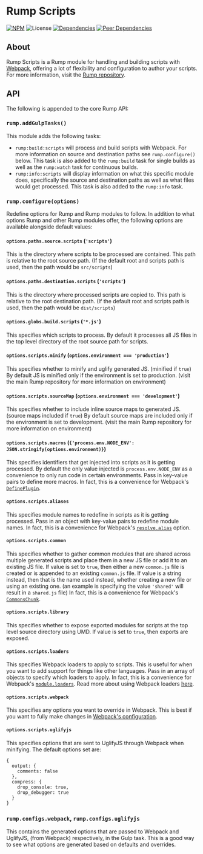 # Rump Scripts
[![NPM](http://img.shields.io/npm/v/rump-scripts.svg?style=flat-square)](https://www.npmjs.org/package/rump-scripts)
![License](http://img.shields.io/npm/l/rump-scripts.svg?style=flat-square)
[![Dependencies](http://img.shields.io/david/rumps/rump-scripts.svg?style=flat-square)](https://david-dm.org/rumps/rump-scripts)
[![Peer Dependencies](http://img.shields.io/david/peer/rumps/rump-scripts.svg?style=flat-square)](https://david-dm.org/rumps/rump-scripts#info=peerDependencies)


## About
Rump Scripts is a Rump module for handling and building scripts with
[Webpack](https://webpack.github.io/), offering a lot of flexibility and
configuration to author your scripts. For more information, visit the
[Rump repository](https://github.com/rumps/rump).


## API
The following is appended to the core Rump API:

### `rump.addGulpTasks()`
This module adds the following tasks:
- `rump:build:scripts` will process and build scripts with Webpack. For more
  information on source and destination paths see `rump.configure()` below.
  This task is also added to the `rump:build` task for single builds as well as
  the `rump:watch` task for continuous builds.
- `rump:info:scripts` will display information on what this specific module
  does, specifically the source and destination paths as well as what files
  would get processed. This task is also added to the `rump:info` task.

### `rump.configure(options)`
Redefine options for Rump and Rump modules to follow. In addition to what
options Rump and other Rump modules offer, the following options are
available alongside default values:

#### `options.paths.source.scripts` (`'scripts'`)
This is the directory where scripts to be processed are contained. This path is
relative to the root source path. (If the default root and scripts path is
used, then the path would be `src/scripts`)

#### `options.paths.destination.scripts` (`'scripts'`)
This is the directory where processed scripts are copied to. This path is
relative to the root destination path. (If the default root and scripts path is
used, then the path would be `dist/scripts`)

#### `options.globs.build.scripts` (`'*.js'`)
This specifies which scripts to process. By default it processes all JS files
in the top level directory of the root source path for scripts.

#### `options.scripts.minify` (`options.environment === 'production'`)
This specifies whether to minify and uglify generated JS. (minified if `true`)
By default JS is minified only if the environment is set to production. (visit
the main Rump repository for more information on environment)

#### `options.scripts.sourceMap` (`options.environment === 'development'`)
This specifies whether to include inline source maps to generated JS. (source
maps included if `true`) By default source maps are included only if the
environment is set to development. (visit the main Rump repository for more
information on environment)

#### `options.scripts.macros` (`{'process.env.NODE_ENV': JSON.stringify(options.environment)}`)
This specifies identifiers that get injected into scripts as it is getting
processed. By default the only value injected is `process.env.NODE_ENV` as a
convenience to only run code in certain environments. Pass in key-value pairs
to define more macros. In fact, this is a convenience for Webpack's
[`DefinePlugin`](https://webpack.github.io/docs/list-of-plugins.html#defineplugin).

#### `options.scripts.aliases`
This specifies module names to redefine in scripts as it is getting processed.
Pass in an object with key-value pairs to redefine module names. In fact, this
is a convenience for Webpack's
[`resolve.alias`](https://webpack.github.io/docs/configuration.html#resolve-alias)
option.

#### `options.scripts.common`
This specifies whether to gather common modules that are shared across multiple
generated scripts and place them in a new JS file or add it to an existing JS
file. If value is set to `true`, then either a new `common.js` file is created
or is appended to an existing `common.js` file. If value is a string instead,
then that is the name used instead, whether creating a new file or using an
existing one. (an example is specifying the value `'shared'` will result in a
`shared.js` file) In fact, this is a convenience for Webpack's
[`CommonsChunk`](https://webpack.github.io/docs/list-of-plugins.html#commonschunkplugin).

#### `options.scripts.library`
This specifies whether to expose exported modules for scripts at the top level
source directory using UMD. If value is set to `true`, then exports are
exposed.

#### `options.scripts.loaders`
This specifies Webpack loaders to apply to scripts. This is useful for when you
want to add support for things like other languages. Pass in an array of
objects to specify which loaders to apply. In fact, this is a convenience for
Webpack's
[`module.loaders`](https://webpack.github.io/docs/configuration.html#module-loaders).
Read more about using Webpack loaders
[here](https://webpack.github.io/docs/using-loaders.html).

#### `options.scripts.webpack`
This specifies any options you want to override in Webpack. This is best if you
want to fully make changes in
[Webpack's configuration](https://webpack.github.io/docs/configuration.html).

#### `options.scripts.uglifyjs`
This specifies options that are sent to UglifyJS through Webpack when
minifying. The default options set are:

```
{
  output: {
    comments: false
  },
  compress: {
    drop_console: true,
    drop_debugger: true
  }
}
```

### `rump.configs.webpack`, `rump.configs.uglifyjs`
This contains the generated options that are passed to Webpack and UglifyJS,
(from Webpack) respectively, in the Gulp task. This is a good way to see what
options are generated based on defaults and overrides.
